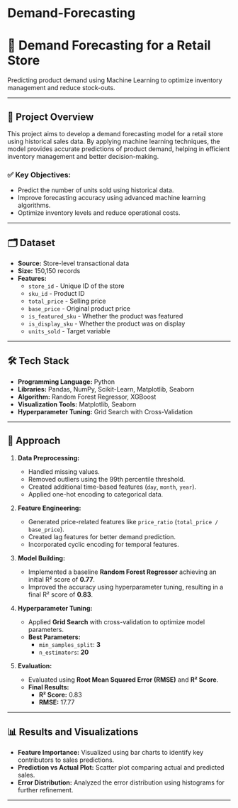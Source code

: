 # Demand-Forecasting
# 🛒 Demand Forecasting for a Retail Store  

Predicting product demand using Machine Learning to optimize inventory management and reduce stock-outs.  

---

## 📌 Project Overview  
This project aims to develop a demand forecasting model for a retail store using historical sales data. By applying machine learning techniques, the model provides accurate predictions of product demand, helping in efficient inventory management and better decision-making.  

### ✅ **Key Objectives:**  
- Predict the number of units sold using historical data.  
- Improve forecasting accuracy using advanced machine learning algorithms.  
- Optimize inventory levels and reduce operational costs.  

---

## 🗂 Dataset  
- **Source:** Store-level transactional data  
- **Size:** 150,150 records  
- **Features:**  
  - `store_id` - Unique ID of the store  
  - `sku_id` - Product ID  
  - `total_price` - Selling price  
  - `base_price` - Original product price  
  - `is_featured_sku` - Whether the product was featured  
  - `is_display_sku` - Whether the product was on display  
  - `units_sold` - Target variable  

---

## 🛠 Tech Stack  
- **Programming Language:** Python  
- **Libraries:** Pandas, NumPy, Scikit-Learn, Matplotlib, Seaborn  
- **Algorithm:** Random Forest Regressor, XGBoost  
- **Visualization Tools:** Matplotlib, Seaborn  
- **Hyperparameter Tuning:** Grid Search with Cross-Validation  

---

## 🚀 Approach  

1. **Data Preprocessing:**  
    - Handled missing values.  
    - Removed outliers using the 99th percentile threshold.  
    - Created additional time-based features (`day`, `month`, `year`).  
    - Applied one-hot encoding to categorical data.  

2. **Feature Engineering:**  
    - Generated price-related features like `price_ratio` (`total_price / base_price`).  
    - Created lag features for better demand prediction.  
    - Incorporated cyclic encoding for temporal features.  

3. **Model Building:**  
    - Implemented a baseline **Random Forest Regressor** achieving an initial R² score of **0.77**.  
    - Improved the accuracy using hyperparameter tuning, resulting in a final R² score of **0.83**.  

4. **Hyperparameter Tuning:**  
    - Applied **Grid Search** with cross-validation to optimize model parameters.  
    - **Best Parameters:**  
      - `min_samples_split`: **3**  
      - `n_estimators`: **20**  

5. **Evaluation:**  
    - Evaluated using **Root Mean Squared Error (RMSE)** and **R² Score**.  
    - **Final Results:**  
      - **R² Score:** 0.83  
      - **RMSE:** 17.77  

---

## 📊 Results and Visualizations  

- **Feature Importance:** Visualized using bar charts to identify key contributors to sales predictions.  
- **Prediction vs Actual Plot:** Scatter plot comparing actual and predicted sales.  
- **Error Distribution:** Analyzed the error distribution using histograms for further refinement.  

---
